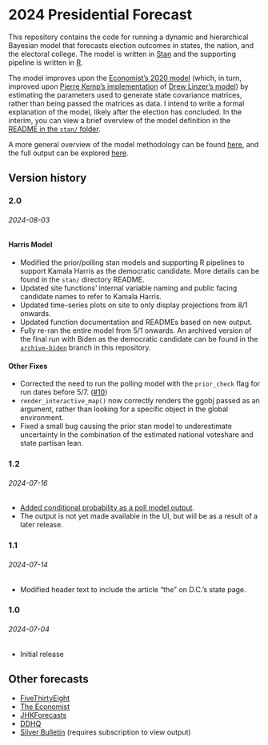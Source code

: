 
# 2024 Presidential Forecast

This repository contains the code for running a dynamic and hierarchical
Bayesian model that forecasts election outcomes in states, the nation,
and the electoral college. The model is written in
[Stan](https://mc-stan.org/) and the supporting pipeline is written in
[R](https://www.r-project.org/).

The model improves upon the [Economist’s 2020
model](https://github.com/TheEconomist/us-potus-model) (which, in turn,
improved upon [Pierre Kemp’s
implementation](https://www.slate.com/features/pkremp_forecast/report.html)
of [Drew Linzer’s
model](https://votamatic.org/wp-content/uploads/2013/07/Linzer-JASA13.pdf))
by estimating the parameters used to generate state covariance matrices,
rather than being passed the matrices as data. I intend to write a
formal explanation of the model, likely after the election has
concluded. In the interim, you can view a brief overview of the model
definition in the [README in the `stan/`
folder](https://github.com/markjrieke/2024-potus/tree/main/stan).

A more general overview of the model methodology can be found
[here](https://www.thedatadiary.net/posts/2024-07-04-forecast-methodology/),
and the full output can be explored
[here](https://www.thedatadiary.net/2024-potus/national).

## Version history

### 2.0

###### 2024-08-03

#### Harris Model

- Modified the prior/polling stan models and supporting R pipelines to
  support Kamala Harris as the democratic candidate. More details can be
  found in the `stan/` directory README.
- Updated site functions’ internal variable naming and public facing
  candidate names to refer to Kamala Harris.
- Updated time-series plots on site to only display projections from 8/1
  onwards.
- Updated function documentation and READMEs based on new output.
- Fully re-ran the entire model from 5/1 onwards. An archived version of
  the final run with Biden as the democratic candidate can be found in
  the
  [`archive-biden`](https://github.com/markjrieke/2024-potus/tree/archive-biden)
  branch in this repository.

#### Other Fixes

- Corrected the need to run the polling model with the `prior_check`
  flag for run dates before 5/7.
  ([\#10](https://github.com/markjrieke/2024-potus/issues/10))
- `render_interactive_map()` now correctly renders the ggobj passed as
  an argument, rather than looking for a specific object in the global
  environment.
- Fixed a small bug causing the prior stan model to underestimate
  uncertainty in the combination of the estimated national voteshare and
  state partisan lean.

### 1.2

###### 2024-07-16

- [Added conditional probability as a poll model
  output](https://github.com/markjrieke/2024-potus/commit/6eee3a3a8d08b6df66f71c3961e049fd91494c79).
- The output is not yet made available in the UI, but will be as a
  result of a later release.

### 1.1

###### 2024-07-14

- Modified header text to include the article “the” on D.C.’s state
  page.

### 1.0

###### 2024-07-04

- Initial release

## Other forecasts

- [FiveThirtyEight](https://projects.fivethirtyeight.com/2024-election-forecast/)
- [The
  Economist](https://www.economist.com/interactive/us-2024-election/prediction-model/president/)
- [JHKForecasts](https://projects.jhkforecasts.com/2024/president/#standard)
- [DDHQ](https://elections2024.thehill.com/forecast/2024/president/)
- [Silver
  Bulletin](https://www.natesilver.net/p/nate-silver-2024-president-election-polls-model)
  (requires subscription to view output)
